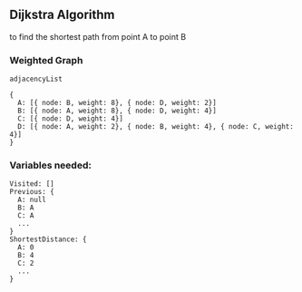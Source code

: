 ## Dijkstra Algorithm
to find the shortest path from point A to point B

### Weighted Graph
```
adjacencyList

{
  A: [{ node: B, weight: 8}, { node: D, weight: 2}]
  B: [{ node: A, weight: 8}, { node: D, weight: 4}]
  C: [{ node: D, weight: 4}]
  D: [{ node: A, weight: 2}, { node: B, weight: 4}, { node: C, weight: 4}]
}
```

### Variables needed:
```
Visited: []
Previous: {
  A: null
  B: A
  C: A
  ...
}
ShortestDistance: {
  A: 0
  B: 4
  C: 2
  ...
}
```